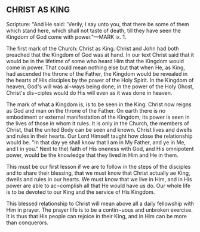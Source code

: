 ## CHRIST AS KING ##

Scripture: "And He said: 'Verily, I say unto you, that there be some of them which stand here, which shall not taste of death, till they have seen the Kingdom of God come with power."—MARK ix. 1.



The first mark of the Church: Christ as King. Christ and John had both preached that the Kingdom of God was at hand. In our text Christ said that it would be in the lifetime of some who heard Him that the Kingdom would come in power. That could mean nothing else but that when He, as King, had ascended the throne of the Father, the Kingdom would be revealed in the hearts of His disciples by the power of the Holy Spirit. In the Kingdom of heaven, God's will was al¬ways being done; in the power of the Holy Ghost, Christ's dis¬ciples would do His will even as it was done in heaven.



The mark of what a Kingdom is, is to be seen in the King. Christ now reigns as God and man on the throne of the Father. On earth there is no embodiment or external manifestation of the Kingdom; its power is seen in the lives of those in whom it rules. It is only in the Church, the members of Christ, that the united Body can be seen and known. Christ lives and dwells and rules in their hearts. Our Lord Himself taught how close the relationship would be. "In that day ye shall know that I am in My Father, and ye in Me, and I in you." Next to the) faith of His oneness with God, and His omnipotent power, would be the knowledge that they lived in Him and He in them.



This must be our first lesson if we are to follow in the steps of the disciples and to share their blessing, that we must know that Christ actually ae King, dwells and rules in our hearts. We must know that we live in Him, and in His power are able to ac¬complish all that He would have us do. Our whole life is to be devoted to our King and the service of His Kingdom.



This blessed relationship to Christ will mean above all a daily fellowship with Him in prayer. The prayer life is to be a contin¬uous and unbroken exercise. It is thus that His people can rejoice in their King, and in Him can be more than conquerors.

